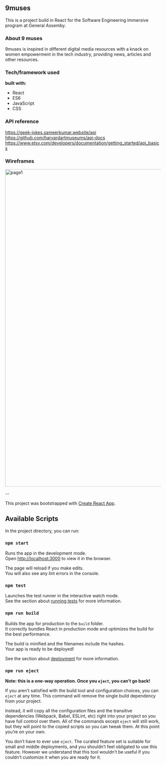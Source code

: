 
## 9muses 

This is a project build in React for the Software Engineering Immersive program at General Assemby.

### About 9 muses

9muses is inspired in different digital media resources with a knack on women empowerment in the tech industry, providing news, articles and other resources. 

### Tech/framework used
<b>built with:</b>
* React
* ES6
* JavaScript
* CSS

### API reference 
https://geek-jokes.sameerkumar.website/api
https://github.com/harvardartmuseums/api-docs
https://www.etsy.com/developers/documentation/getting_started/api_basics 

### Wireframes
<img width="1024" alt="page1" src="https://user-images.githubusercontent.com/20978259/60345209-7b036c00-9986-11e9-8bec-63e01ea56ff1.png">

--

This project was bootstrapped with [Create React App](https://github.com/facebook/create-react-app).

## Available Scripts

In the project directory, you can run:

### `npm start`

Runs the app in the development mode.<br>
Open [http://localhost:3000](http://localhost:3000) to view it in the browser.

The page will reload if you make edits.<br>
You will also see any lint errors in the console.

### `npm test`

Launches the test runner in the interactive watch mode.<br>
See the section about [running tests](https://facebook.github.io/create-react-app/docs/running-tests) for more information.

### `npm run build`

Builds the app for production to the `build` folder.<br>
It correctly bundles React in production mode and optimizes the build for the best performance.

The build is minified and the filenames include the hashes.<br>
Your app is ready to be deployed!

See the section about [deployment](https://facebook.github.io/create-react-app/docs/deployment) for more information.

### `npm run eject`

**Note: this is a one-way operation. Once you `eject`, you can’t go back!**

If you aren’t satisfied with the build tool and configuration choices, you can `eject` at any time. This command will remove the single build dependency from your project.

Instead, it will copy all the configuration files and the transitive dependencies (Webpack, Babel, ESLint, etc) right into your project so you have full control over them. All of the commands except `eject` will still work, but they will point to the copied scripts so you can tweak them. At this point you’re on your own.

You don’t have to ever use `eject`. The curated feature set is suitable for small and middle deployments, and you shouldn’t feel obligated to use this feature. However we understand that this tool wouldn’t be useful if you couldn’t customize it when you are ready for it.


